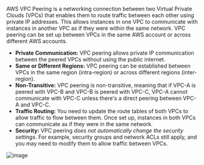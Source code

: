 AWS VPC Peering is a networking connection between two Virtual Private Clouds (VPCs) that enables them to route traffic between each other using private IP addresses. This allows instances in one VPC to communicate with instances in another VPC as if they were within the same network. VPC peering can be set up between VPCs in the same AWS account or across different AWS accounts.
- **Private Communication:** VPC peering allows private IP communication between the peered VPCs without using the public internet.
- **Same or Different Regions:** VPC peering can be established between VPCs in the same region (intra-region) or across different regions (inter-region).
- **Non-Transitive:** VPC peering is non-transitive, meaning that if VPC-A is peered with VPC-B and VPC-B is peered with VPC-C, VPC-A cannot communicate with VPC-C unless there's a direct peering between VPC-A and VPC-C.
- **Traffic Routing:** You need to update the route tables of both VPCs to allow traffic to flow between them. Once set up, instances in both VPCs can communicate as if they were in the same network.
- **Security:** VPC peering *does not automatically change the security settings*. For example, security groups and network ACLs still apply, and you may need to modify them to allow traffic between VPCs.

![image](https://github.com/user-attachments/assets/ee498cf3-6d59-487f-9c69-af73c5aec650)
